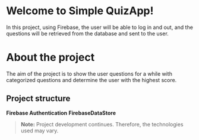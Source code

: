 # Welcome to Simple QuizApp!
In this project, using Firebase, the user will be able to log in and out, and the questions will be retrieved from the database and sent to the user.

# About the project

The aim of the project is to show the user questions for a while with categorized questions and determine the user with the highest score.

## Project structure


 **Firebase Authentication**
  **FirebaseDataStore**


> **Note:** Project development continues. Therefore, the technologies used may vary.

